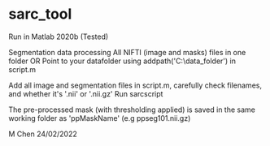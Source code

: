 # sarc_tool
Run in Matlab 2020b (Tested)

Segmentation data processing
All NIFTI (image and masks) files in one folder OR Point to your datafolder using addpath('C:\data_folder') in script.m

Add all image and segmentation files in script.m, carefully check filenames, and whether it's '.nii' or '.nii.gz'
Run sarcscript

The pre-processed mask (with thresholding applied) is saved in the same working folder as 'ppMaskName' (e.g ppseg101.nii.gz)


M Chen
24/02/2022

